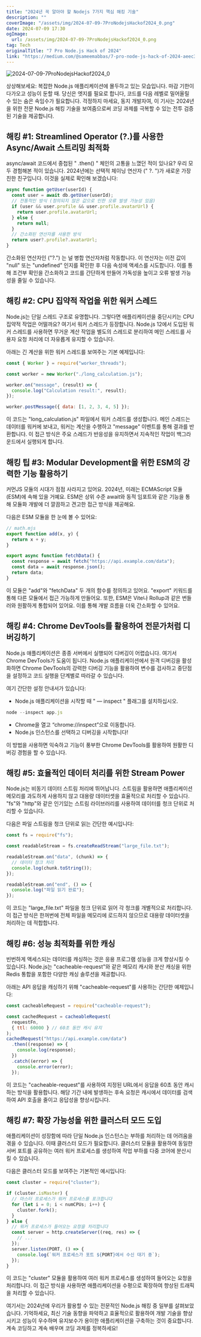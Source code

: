 ```yaml
---
title: "2024년 꼭 알아야 할 Nodejs 7가지 핵심 해킹 기술"
description: ""
coverImage: "/assets/img/2024-07-09-7ProNodejsHackof2024_0.png"
date: 2024-07-09 17:30
ogImage:
  url: /assets/img/2024-07-09-7ProNodejsHackof2024_0.png
tag: Tech
originalTitle: "7 Pro Node.js Hack of 2024"
link: "https://medium.com/@sameemabbas/7-pro-node-js-hack-of-2024-aeec3fc29580"
---
```


![2024-07-09-7ProNodejsHackof2024_0](/assets/img/2024-07-09-7ProNodejsHackof2024_0.png)

상상해보세요: 복잡한 Node.js 애플리케이션에 몰두하고 있는 모습입니다. 마감 기한이 다가오고 성능이 둔할 때. 당신은 엣지를 필요로 합니다, 코드를 다음 레벨로 밀어올릴 수 있는 숨은 속임수가 필요합니다. 걱정하지 마세요, 동지 개발자여, 이 기사는 2024년을 위한 전문 Node.js 해킹 기술을 보여줌으로써 코딩 과제를 극복할 수 있는 전투 검증된 기술을 제공합니다.

## 해킹 #1: Streamlined Operator (?.)를 사용한 Async/Await 스트리밍 최적화

async/await 코드에서 중첩된 " .then() " 체인의 고통을 느꼈던 적이 있나요? 우리 모두 경험해본 적이 있습니다. 2024년에는 선택적 체이닝 연산자 (" ?. ")가 새로운 가장 친한 친구입니다. 이것을 실제로 확인해 보겠습니다:

<div class="content-ad"></div>

```js
async function getUser(userId) {
  const user = await db.getUser(userId);
  // 전통적인 방식 (정의되지 않은 값으로 인한 오류 발생 가능성 있음)
  if (user && user.profile && user.profile.avatarUrl) {
    return user.profile.avatarUrl;
  } else {
    return null;
  }
  // 간소화된 연산자를 사용한 방식
  return user?.profile?.avatarUrl;
}
```

간소화된 연산자인 ("?.") 는 널 병합 연산자처럼 작동합니다. 이 연산자는 이전 값이 "null" 또는 "undefined" 인지를 확인한 후 다음 속성에 액세스를 시도합니다. 이를 통해 조건부 확인을 간소화하고 코드를 간단하게 만들어 가독성을 높이고 오류 발생 가능성을 줄일 수 있습니다.

## 해킹 #2: CPU 집약적 작업을 위한 워커 스레드

Node.js는 단일 스레드 구조로 유명합니다. 그렇다면 애플리케이션을 중단시키는 CPU 집약적 작업은 어떨까요? 여기서 워커 스레드가 등장합니다. Node.js 12에서 도입된 워커 스레드를 사용하면 무거운 계산 작업을 별도의 스레드로 분리하여 메인 스레드를 사용자 요청 처리에 더 자유롭게 유지할 수 있습니다.

<div class="content-ad"></div>

아래는 긴 계산을 위한 워커 스레드를 보여주는 기본 예제입니다:

```js
const { Worker } = require("worker_threads");

const worker = new Worker("./long_calculation.js");

worker.on("message", (result) => {
  console.log("Calculation result:", result);
});

worker.postMessage({ data: [1, 2, 3, 4, 5] });
```

이 코드는 "long_calculation.js" 파일에서 워커 스레드를 생성합니다. 메인 스레드는 데이터를 워커에 보내고, 워커는 계산을 수행하고 "message" 이벤트를 통해 결과를 반환합니다. 이 접근 방식은 주요 스레드가 반응성을 유지하면서 지속적인 작업이 백그라운드에서 실행되게 합니다.

## 해킹 팁 #3: Modular Development을 위한 ESM의 강력한 기능 활용하기

<div class="content-ad"></div>

커먼JS 모듈의 시대가 점점 사라지고 있어요. 2024년, 미래는 ECMAScript 모듈(ESM)에 속해 있을 거예요. ESM은 상위 수준 await와 동적 임포트와 같은 기능을 통해 모듈화 개발에 더 깔끔하고 견고한 접근 방식을 제공해요.

다음은 ESM 모듈을 한 눈에 볼 수 있어요:

```js
// math.mjs
export function add(x, y) {
  return x + y;
}

export async function fetchData() {
  const response = await fetch("https://api.example.com/data");
  const data = await response.json();
  return data;
}
```

이 모듈은 "add"와 "fetchData" 두 개의 함수를 정의하고 있어요. "export" 키워드를 통해 다른 모듈에서 접근 가능하게 만들어요. 또한, ESM은 Vite나 Rollup과 같은 번들러와 원활하게 통합되어 있어요. 이를 통해 개발 흐름을 더욱 간소화할 수 있어요.

<div class="content-ad"></div>

## 해킹 #4: Chrome DevTools를 활용하여 전문가처럼 디버깅하기

Node.js 애플리케이션은 종종 서버에서 실행되어 디버깅이 어렵습니다. 여기서 Chrome DevTools가 도움이 됩니다. Node.js 애플리케이션에서 원격 디버깅을 활성화하면 Chrome DevTools의 강력한 디버깅 기능을 활용하여 변수를 검사하고 중단점을 설정하고 코드 실행을 단계별로 따라갈 수 있습니다.

여기 간단한 설정 안내서가 있습니다:

- Node.js 애플리케이션을 시작할 때 " — inspect " 플래그를 설치하십시오.

<div class="content-ad"></div>

```js
node --inspect app.js
```

- Chrome을 열고 “chrome://inspect”으로 이동합니다.
- Node.js 인스턴스를 선택하고 디버깅을 시작합니다!

이 방법을 사용하면 익숙하고 기능이 풍부한 Chrome DevTools를 활용하여 원활한 디버깅 경험을 할 수 있습니다.

## 해킹 #5: 효율적인 데이터 처리를 위한 Stream Power

<div class="content-ad"></div>

Node.js는 비동기 데이터 스트림 처리에 뛰어납니다. 스트림을 활용하면 애플리케이션 메모리를 과도하게 사용하지 않고 대용량 데이터셋을 효율적으로 처리할 수 있습니다. "fs"와 "http"와 같은 인기있는 스트림 라이브러리를 사용하여 데이터를 청크 단위로 처리할 수 있습니다.

다음은 파일 스트림을 청크 단위로 읽는 간단한 예시입니다:

```js
const fs = require("fs");

const readableStream = fs.createReadStream("large_file.txt");

readableStream.on("data", (chunk) => {
  // 데이터 청크 처리
  console.log(chunk.toString());
});

readableStream.on("end", () => {
  console.log("파일 읽기 완료");
});
```

이 코드는 "large_file.txt" 파일을 청크 단위로 읽어 각 청크를 개별적으로 처리합니다. 이 접근 방식은 한꺼번에 전체 파일을 메모리에 로드하지 않으므로 대용량 데이터셋을 처리하는 데 적합합니다.

<div class="content-ad"></div>

## 해킹 #6: 성능 최적화를 위한 캐싱

빈번하게 액세스되는 데이터를 캐싱하는 것은 응용 프로그램 성능을 크게 향상시킬 수 있습니다. Node.js는 "cacheable-request"와 같은 메모리 캐시와 분산 캐싱을 위한 Redis 통합을 포함한 다양한 캐싱 솔루션을 제공합니다.

아래는 API 응답을 캐싱하기 위해 "cacheable-request"를 사용하는 간단한 예제입니다:

```js
const cacheableRequest = require("cacheable-request");

const cachedRequest = cacheableRequest(
  requestFn,
  { ttl: 60000 } // 60초 동안 캐시 유지
);
cachedRequest("https://api.example.com/data")
  .then((response) => {
    console.log(response);
  })
  .catch((error) => {
    console.error(error);
  });
```

<div class="content-ad"></div>

이 코드는 "cacheable-request"를 사용하여 지정된 URL에서 응답을 60초 동안 캐시하는 방식을 활용합니다. 해당 기간 내에 발생하는 후속 요청은 캐시에서 데이터를 검색하여 API 호출을 줄이고 응답성을 향상시킵니다.

## 해킹 #7: 확장 가능성을 위한 클러스터 모드 도입

애플리케이션이 성장함에 따라 단일 Node.js 인스턴스는 부하를 처리하는 데 어려움을 겪을 수 있습니다. 이때 클러스터 모드가 필요합니다. 클러스터 모듈을 활용하여 동일한 서버 포트를 공유하는 여러 워커 프로세스를 생성하여 작업 부하를 다중 코어에 분산시킬 수 있습니다.

다음은 클러스터 모드를 보여주는 기본적인 예시입니다:

<div class="content-ad"></div>

```js
const cluster = require("cluster");

if (cluster.isMaster) {
  // 마스터 프로세스가 워커 프로세스를 포크합니다
  for (let i = 0; i < numCPUs; i++) {
    cluster.fork();
  }
} else {
  // 워커 프로세스가 들어오는 요청을 처리합니다
  const server = http.createServer((req, res) => {
    // ...
  });
  server.listen(PORT, () => {
    console.log(`워커 프로세스가 포트 ${PORT}에서 수신 대기 중`);
  });
}
```

이 코드는 "cluster" 모듈을 활용하여 여러 워커 프로세스를 생성하여 들어오는 요청을 처리합니다. 이 접근 방식을 사용하면 애플리케이션을 수평으로 확장하여 향상된 트래픽을 처리할 수 있습니다.

여기서는 2024년에 우리가 활용할 수 있는 전문적인 Node.js 해킹 중 일부를 살펴보았습니다. 기억하세요, 최신 기술 동향을 파악하고 효율적으로 활용하여 개발 기술을 향상시키고 성능이 우수하며 유지보수가 용이한 애플리케이션을 구축하는 것이 중요합니다. 계속 코딩하고 계속 배우며 코딩 과제를 정복하세요!
